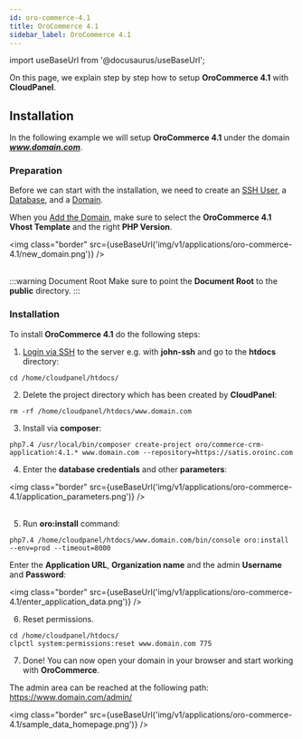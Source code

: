 ```yaml
---
id: oro-commerce-4.1
title: OroCommerce 4.1
sidebar_label: OroCommerce 4.1
---
```


import useBaseUrl from '@docusaurus/useBaseUrl';

On this page, we explain step by step how to setup **OroCommerce 4.1** with **CloudPanel**.

## Installation

In the following example we will setup **OroCommerce 4.1** under the domain ***www.domain.com***.

### Preparation

Before we can start with the installation, we need to create an [SSH User](users#adding-a-user), a [Database](databases#adding-a-database), and a [Domain](domains#adding-a-domain).

When you [Add the Domain](domains#adding-a-domain), make sure to select the **OroCommerce 4.1 Vhost Template** and the right **PHP Version**.

<img class="border" src={useBaseUrl('img/v1/applications/oro-commerce-4.1/new_domain.png')} /> <br /><br />

:::warning Document Root
Make sure to point the **Document Root** to the **public** directory.
:::

### Installation

To install **OroCommerce 4.1** do the following steps:

1. [Login via SSH](users#ssh-login) to the server e.g. with **john-ssh** and go to the **htdocs** directory:

```
cd /home/cloudpanel/htdocs/
```

2. Delete the project directory which has been created by **CloudPanel**:

```
rm -rf /home/cloudpanel/htdocs/www.domain.com
```

3. Install via **composer**:

```
php7.4 /usr/local/bin/composer create-project oro/commerce-crm-application:4.1.* www.domain.com --repository=https://satis.oroinc.com
```

4. Enter the **database credentials** and other **parameters**:

<img class="border" src={useBaseUrl('img/v1/applications/oro-commerce-4.1/application_parameters.png')} /> <br /><br />

5. Run **oro:install** command:

```
php7.4 /home/cloudpanel/htdocs/www.domain.com/bin/console oro:install --env=prod --timeout=8000
```

Enter the **Application URL**, **Organization name** and the admin **Username** and **Password**:

<img class="border" src={useBaseUrl('img/v1/applications/oro-commerce-4.1/enter_application_data.png')} />

6. Reset permissions.

```
cd /home/cloudpanel/htdocs/
clpctl system:permissions:reset www.domain.com 775
```

7. Done! You can now open your domain in your browser and start working with **OroCommerce**.

The admin area can be reached at the following path: https://www.domain.com/admin/

<img class="border" src={useBaseUrl('img/v1/applications/oro-commerce-4.1/sample_data_homepage.png')} />